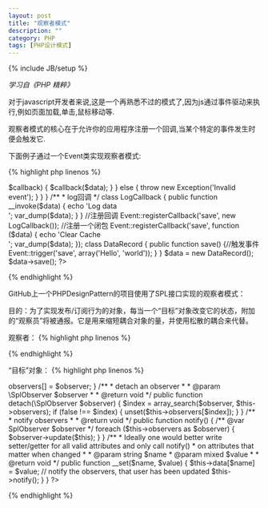 ```yaml
---
layout: post
title: "观察者模式"
description: ""
category: PHP
tags: [PHP设计模式]
---
```

{% include JB/setup %}

*学习自《PHP 精粹》*

对于javascript开发者来说,这是一个再熟悉不过的模式了,因为js通过事件驱动来执行,例如页面加载,单击,鼠标移动等.

观察者模式的核心在于允许你的应用程序注册一个回调,当某个特定的事件发生时便会触发它.

<!--more-->
下面例子通过一个Event类实现观察者模式:

{% highlight php linenos %}
<?php
/**
 * Event 类
 * 
 * 使用Event类,你可以为某个事件注册回调函数
 */
class Event {

    /**
     * @static
     * @var array 键值对数组,键作为事件,值是存储事件的回调数组
     */
    static protected $callbacks = array();

    /**
     * 注册一个回调
     * 
     * @param string $eventName 事件的名字
     * @param mixed $callback 回调
     * @return NULL
     * @throws  Exception
     */
    static public function registerCallback($eventName, $callback) {
        if (!is_callable($callback)) {
            throw new Exception('Invalid callback');
        }
        $eventName = strtolower($eventName);
        self::$callbacks[$eventName][] = $callback;
    }

    /**
     * 触发一个事件
     * 
     * @param string $eventName 事件名称
     * @param mixed $data 传递给回调函数的数据
     * @return NULL
     * @throws  Exception
     */
    static public function trigger($eventName, $data) {
        $eventName = strtolower($eventName);
        if (isset(self::$callbacks[$eventName])) {
            foreach (self::$callbacks[$eventName] as $key => $callback) {
                $callback($data);
            }
        } else {
            throw new Exception('Invalid event');
        }
    }
}

/**
 * log回调
 */
class LogCallback {
    public function __invoke($data) {
        echo 'Log data<br />';
        var_dump($data);
    }
}

//注册回调
Event::registerCallback('save', new LogCallback());
//注册一个闭包
Event::registerCallback('save', function ($data) {
                                    echo 'Clear Cache<br />';
                                    var_dump($data);
                                });
class DataRecord {
    public function save() {//触发事件
        Event::trigger('save', array('Hello', 'world'));
    }
}

$data = new DataRecord();
$data->save();
?>
{% endhighlight %}

GitHub上一个PHPDesignPattern的项目使用了SPL接口实现的观察者模式：

目的：为了实现发布/订阅行为的对象，每当一个“目标”对象改变它的状态，附加的“观察员”将被通报。它是用来缩短耦合对象的量，并使用松散的耦合来代替。

观察者：
{% highlight php linenos %}
<?php

namespace DesignPatterns\Observer;

/**
 * class UserObserver
 */
class UserObserver implements \SplObserver
{
    /**
     * This is the only method to implement as an observer.
     * It is called by the Subject (usually by SplSubject::notify() )
     * 
     * @param \SplSubject $subject
     */
    public function update(\SplSubject $subject)
    {
        echo get_class($subject) . ' has been updated';
    }
}
?>
{% endhighlight %}

“目标”对象：
{% highlight php linenos %}
<?php

namespace DesignPatterns\Observer;

/**
 * Observer pattern : The observed object (the subject)
 * 
 * The subject maintains a list of Observers and sends notifications.
 *
 */
class User implements \SplSubject
{
    /**
     * user data
     *
     * @var array
     */
    protected $data = array();

    /**
     * observers
     *
     * @var array
     */
    protected $observers = array();

    /**
     * attach a new observer
     *
     * @param \SplObserver $observer
     *
     * @return void
     */
    public function attach(\SplObserver $observer)
    {
        $this->observers[] = $observer;
    }

    /**
     * detach an observer
     *
     * @param \SplObserver $observer
     *
     * @return void
     */
    public function detach(\SplObserver $observer)
    {
        $index = array_search($observer, $this->observers);

        if (false !== $index) {
            unset($this->observers[$index]);
        }
    }

    /**
     * notify observers
     *
     * @return void
     */
    public function notify()
    {
        /** @var SplObserver $observer */
        foreach ($this->observers as $observer) {
            $observer->update($this);
        }
    }

    /**
     * Ideally one would better write setter/getter for all valid attributes and only call notify()
     * on attributes that matter when changed
     *
     * @param string $name
     * @param mixed  $value
     *
     * @return void
     */
    public function __set($name, $value)
    {
        $this->data[$name] = $value;

        // notify the observers, that user has been updated
        $this->notify();
    }
}
?>
{% endhighlight %}